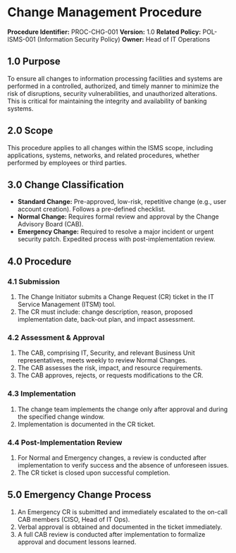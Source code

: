 # Change Management Procedure

**Procedure Identifier:** PROC-CHG-001
**Version:** 1.0
**Related Policy:** POL-ISMS-001 (Information Security Policy)
**Owner:** Head of IT Operations

## 1.0 Purpose
To ensure all changes to information processing facilities and systems are performed in a controlled, authorized, and timely manner to minimize the risk of disruptions, security vulnerabilities, and unauthorized alterations. This is critical for maintaining the integrity and availability of banking systems.

## 2.0 Scope
This procedure applies to all changes within the ISMS scope, including applications, systems, networks, and related procedures, whether performed by employees or third parties.

## 3.0 Change Classification
*   **Standard Change:** Pre-approved, low-risk, repetitive change (e.g., user account creation). Follows a pre-defined checklist.
*   **Normal Change:** Requires formal review and approval by the Change Advisory Board (CAB).
*   **Emergency Change:** Required to resolve a major incident or urgent security patch. Expedited process with post-implementation review.

## 4.0 Procedure

### 4.1 Submission
1.  The Change Initiator submits a Change Request (CR) ticket in the IT Service Management (ITSM) tool.
2.  The CR must include: change description, reason, proposed implementation date, back-out plan, and impact assessment.

### 4.2 Assessment & Approval
1.  The CAB, comprising IT, Security, and relevant Business Unit representatives, meets weekly to review Normal Changes.
2.  The CAB assesses the risk, impact, and resource requirements.
3.  The CAB approves, rejects, or requests modifications to the CR.

### 4.3 Implementation
1.  The change team implements the change only after approval and during the specified change window.
2.  Implementation is documented in the CR ticket.

### 4.4 Post-Implementation Review
1.  For Normal and Emergency changes, a review is conducted after implementation to verify success and the absence of unforeseen issues.
2.  The CR ticket is closed upon successful completion.

## 5.0 Emergency Change Process
1.  An Emergency CR is submitted and immediately escalated to the on-call CAB members (CISO, Head of IT Ops).
2.  Verbal approval is obtained and documented in the ticket immediately.
3.  A full CAB review is conducted after implementation to formalize approval and document lessons learned.